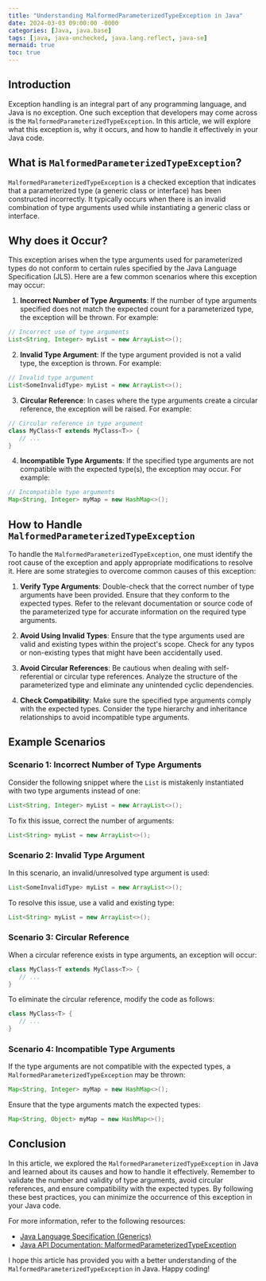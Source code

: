 ```yaml
---
title: "Understanding MalformedParameterizedTypeException in Java"
date: 2024-03-03 09:00:00 -0000
categories: [Java, java.base]
tags: [java, java-unchecked, java.lang.reflect, java-se]
mermaid: true
toc: true
---
```



## Introduction
Exception handling is an integral part of any programming language, and Java is no exception. One such exception that developers may come across is the `MalformedParameterizedTypeException`. In this article, we will explore what this exception is, why it occurs, and how to handle it effectively in your Java code.

## What is `MalformedParameterizedTypeException`?
`MalformedParameterizedTypeException` is a checked exception that indicates that a parameterized type (a generic class or interface) has been constructed incorrectly. It typically occurs when there is an invalid combination of type arguments used while instantiating a generic class or interface.

## Why does it Occur?
This exception arises when the type arguments used for parameterized types do not conform to certain rules specified by the Java Language Specification (JLS). Here are a few common scenarios where this exception may occur:

1. **Incorrect Number of Type Arguments**: If the number of type arguments specified does not match the expected count for a parameterized type, the exception will be thrown. For example:

```java
// Incorrect use of type arguments
List<String, Integer> myList = new ArrayList<>();
```

2. **Invalid Type Argument**: If the type argument provided is not a valid type, the exception is thrown. For example:

```java
// Invalid type argument
List<SomeInvalidType> myList = new ArrayList<>();
```

3. **Circular Reference**: In cases where the type arguments create a circular reference, the exception will be raised. For example:

```java
// Circular reference in type argument
class MyClass<T extends MyClass<T>> {
   // ...
}
```

4. **Incompatible Type Arguments**: If the specified type arguments are not compatible with the expected type(s), the exception may occur. For example:

```java
// Incompatible type arguments
Map<String, Integer> myMap = new HashMap<>();
```

## How to Handle `MalformedParameterizedTypeException`
To handle the `MalformedParameterizedTypeException`, one must identify the root cause of the exception and apply appropriate modifications to resolve it. Here are some strategies to overcome common causes of this exception:

1. **Verify Type Arguments**: Double-check that the correct number of type arguments have been provided. Ensure that they conform to the expected types. Refer to the relevant documentation or source code of the parameterized type for accurate information on the required type arguments.

2. **Avoid Using Invalid Types**: Ensure that the type arguments used are valid and existing types within the project's scope. Check for any typos or non-existing types that might have been accidentally used.

3. **Avoid Circular References**: Be cautious when dealing with self-referential or circular type references. Analyze the structure of the parameterized type and eliminate any unintended cyclic dependencies.

4. **Check Compatibility**: Make sure the specified type arguments comply with the expected types. Consider the type hierarchy and inheritance relationships to avoid incompatible type arguments.

## Example Scenarios

### Scenario 1: Incorrect Number of Type Arguments
Consider the following snippet where the `List` is mistakenly instantiated with two type arguments instead of one:

```java
List<String, Integer> myList = new ArrayList<>();
```

To fix this issue, correct the number of arguments:

```java
List<String> myList = new ArrayList<>();
```

### Scenario 2: Invalid Type Argument
In this scenario, an invalid/unresolved type argument is used:

```java
List<SomeInvalidType> myList = new ArrayList<>();
```

To resolve this issue, use a valid and existing type:

```java
List<String> myList = new ArrayList<>();
```

### Scenario 3: Circular Reference
When a circular reference exists in type arguments, an exception will occur:

```java
class MyClass<T extends MyClass<T>> {
   // ...
}
```

To eliminate the circular reference, modify the code as follows:

```java
class MyClass<T> {
   // ...
}
```

### Scenario 4: Incompatible Type Arguments
If the type arguments are not compatible with the expected types, a `MalformedParameterizedTypeException` may be thrown:

```java
Map<String, Integer> myMap = new HashMap<>();
```

Ensure that the type arguments match the expected types:

```java
Map<String, Object> myMap = new HashMap<>();
```

## Conclusion
In this article, we explored the `MalformedParameterizedTypeException` in Java and learned about its causes and how to handle it effectively. Remember to validate the number and validity of type arguments, avoid circular references, and ensure compatibility with the expected types. By following these best practices, you can minimize the occurrence of this exception in your Java code.

For more information, refer to the following resources:
- [Java Language Specification (Generics)](https://docs.oracle.com/javase/specs/jls/se16/html/jls-8.html#jls-8.1.2)
- [Java API Documentation: MalformedParameterizedTypeException](https://docs.oracle.com/javase/10/docs/api/java/lang/reflect/MalformedParameterizedTypeException.html)

I hope this article has provided you with a better understanding of the `MalformedParameterizedTypeException` in Java. Happy coding!